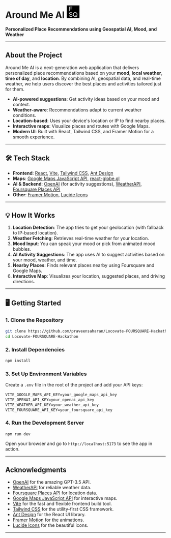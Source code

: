 # Around Me AI <img src="public/PNG-favicon.png" alt="logo" width="40" height="40" />

**Personalized Place Recommendations using Geospatial AI, Mood, and Weather**

---

## About the Project

Around Me AI is a next-generation web application that delivers personalized place recommendations based on your **mood**, **local weather**, **time of day**, and **location**. By combining AI, geospatial data, and real-time weather, we help users discover the best places and activities tailored just for them.

- **AI-powered suggestions**: Get activity ideas based on your mood and context.
- **Weather-aware**: Recommendations adapt to current weather conditions.
- **Location-based**: Uses your device's location or IP to find nearby places.
- **Interactive maps**: Visualize places and routes with Google Maps.
- **Modern UI**: Built with React, Tailwind CSS, and Framer Motion for a smooth experience.

---

## 🛠️ Tech Stack

- **Frontend**: [React](https://react.dev/), [Vite](https://vitejs.dev/), [Tailwind CSS](https://tailwindcss.com/), [Ant Design](https://ant.design/)
- **Maps**: [Google Maps JavaScript API](https://developers.google.com/maps/documentation/javascript), [react-globe.gl](https://github.com/vasturiano/react-globe.gl)
- **AI & Backend**: [OpenAI](https://openai.com/) (for activity suggestions), [WeatherAPI](https://www.weatherapi.com/), [Foursquare Places API](https://developer.foursquare.com/docs)
- **Other**: [Framer Motion](https://www.framer.com/motion/), [Lucide Icons](https://lucide.dev/)

---

## 💡 How It Works

1. **Location Detection**: The app tries to get your geolocation (with fallback to IP-based location).
2. **Weather Fetching**: Retrieves real-time weather for your location.
3. **Mood Input**: You can speak your mood or pick from animated mood bubbles.
4. **AI Activity Suggestions**: The app uses AI to suggest activities based on your mood, weather, and time.
5. **Nearby Places**: Finds relevant places nearby using Foursquare and Google Maps.
6. **Interactive Map**: Visualizes your location, suggested places, and driving directions.

---

## 🖥️ Getting Started

### 1. **Clone the Repository**

```sh
git clone https://github.com/praveensaharan/Locovate-FOURSQUARE-Hackathon.git
cd Locovate-FOURSQUARE-Hackathon
```

### 2. **Install Dependencies**

```sh
npm install
```

### 3. **Set Up Environment Variables**

Create a `.env` file in the root of the project and add your API keys:

```
VITE_GOOGLE_MAPS_API_KEY=your_google_maps_api_key
VITE_OPENAI_API_KEY=your_openai_api_key
VITE_WEATHER_API_KEY=your_weather_api_key
VITE_FOURSQUARE_API_KEY=your_foursquare_api_key
```

### 4. **Run the Development Server**

```sh
npm run dev
```

Open your browser and go to `http://localhost:5173` to see the app in action.


---

##  Acknowledgments

- [OpenAI](https://openai.com/) for the amazing GPT-3.5 API.
- [WeatherAPI](https://www.weatherapi.com/) for reliable weather data.
- [Foursquare Places API](https://developer.foursquare.com/docs) for location data.
- [Google Maps JavaScript API](https://developers.google.com/maps/documentation/javascript) for interactive maps.
- [Vite](https://vitejs.dev/) for the fast and flexible frontend build tool.
- [Tailwind CSS](https://tailwindcss.com/) for the utility-first CSS framework.
- [Ant Design](https://ant.design/) for the React UI library.
- [Framer Motion](https://www.framer.com/motion/) for the animations.
- [Lucide Icons](https://lucide.dev/) for the beautiful icons.

---